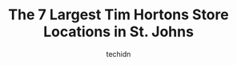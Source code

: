 ---
layout: ampstory
image: https://i0.wp.com/www.auto.or.id/wp-content/uploads/2023/06/tim-hortons-0-st-johns-1686325223.jpeg?resize=640,853
author: techidn
featured: false
description: St. Johns, Newfoundland and Labrador, Canada is a haven for Tim Hortons enthusiasts, boasting an impressive array of 7 top-notch establishments. Whether youre a seasoned connoisseur or sim
title: The 7 Largest Tim Hortons Store Locations in St. Johns
cover:
   title: The 7 Largest Tim Hortons Store Locations in St. Johns
   subtitle: AUTO.OR.ID
   background: https://www.auto.or.id/wp-content/uploads/2023/06/tim-hortons-0-st-johns-1686325223.jpeg

pages: 
 - layout: thirds
   top: <h1>#1 Tim Hortons</h1>
   bottom: "<p>ordered a bagel with cream cheese, waited about 15 mins. had to ask someone where my food was because everyone behind me was getting their food before me. they slapped it</p>"
   background: https://www.auto.or.id/wp-content/uploads/2023/06/tim-hortons-1-st-johns-1686325224.jpeg
   backgroundblur: true
 - layout: thirds
   top: <h1>#2 Tim Hortons</h1>
   bottom: "<p>30 Ropewalk Ln, St. Johns, NL A1E 2T2, Canada</p>"
   background: https://www.auto.or.id/wp-content/uploads/2023/06/tim-hortons-2-st-johns-1686325224.jpeg
   cta:
      link: https://www.auto.or.id/the-7-largest-tim-hortons-store-locations-in-st-johns/
      text: The 7 Largest Tim Hortons Store Locations in St. Johns
 - layout: thirds
   top: <h1>#3 Tim Hortons</h1>
   bottom: "<p>551 Torbay Rd, St. Johns, NL A1A 5C9, Canada</p>"
   background: https://images.unsplash.com/photo-1571224237891-bfb45fcf0920?ixlib=rb-4.0.3&ixid=MnwxMjA3fDB8MHxwaG90by1wYWdlfHx8fGVufDB8fHx8&auto=format&fit=crop&w=640&h=853&q=80
   cta:
      link: https://www.auto.or.id/the-7-largest-tim-hortons-store-locations-in-st-johns/
      text: The 7 Largest Tim Hortons Store Locations in St. Johns
 - layout: thirds
   top: <h1>#4 Tim Hortons</h1>
   bottom: "<p>139 Torbay Rd, St. Johns, NL A1A 2G9, Canada</p>"
   background: https://images.unsplash.com/photo-1614687153862-b0e115ebcef1?ixlib=rb-4.0.3&ixid=MnwxMjA3fDB8MHxwaG90by1wYWdlfHx8fGVufDB8fHx8&auto=format&fit=crop&w=640&h=853&q=80
   cta:
      link: https://www.auto.or.id/the-7-largest-tim-hortons-store-locations-in-st-johns/
      text: The 7 Largest Tim Hortons Store Locations in St. Johns
 - layout: thirds
   top: <h1>#5 Tim Hortons</h1>
   bottom: "<p>275 Kenmount Rd, St. Johns, NL A1B 3P9, Canada</p>"
   background: https://images.unsplash.com/photo-1626302592077-206bbcf450ae?ixlib=rb-4.0.3&ixid=MnwxMjA3fDB8MHxwaG90by1wYWdlfHx8fGVufDB8fHx8&auto=format&fit=crop&w=640&h=853&q=80
   cta:
      link: https://www.auto.or.id/the-7-largest-tim-hortons-store-locations-in-st-johns/
      text: The 7 Largest Tim Hortons Store Locations in St. Johns
 - layout: thirds
   top: <h1>#6 Tim Hortons</h1>
   bottom: "<p>25 Aberdeen Ave, St. Johns, NL A1A 5T3, Canada</p>"
   background: https://images.unsplash.com/photo-1602343231320-87c11b1adcda?ixlib=rb-4.0.3&ixid=MnwxMjA3fDB8MHxwaG90by1wYWdlfHx8fGVufDB8fHx8&auto=format&fit=crop&w=640&h=853&q=80
   cta:
      link: https://www.auto.or.id/the-7-largest-tim-hortons-store-locations-in-st-johns/
      text: The 7 Largest Tim Hortons Store Locations in St. Johns
 - layout: thirds
   top: <h1>#7 Tim Hortons</h1>
   bottom: "<p>696 Water St, St. Johns, NL A1E 1C1, Canada</p>"
   background: https://images.unsplash.com/photo-1568616389647-1ca300610d99?ixlib=rb-4.0.3&ixid=MnwxMjA3fDB8MHxwaG90by1wYWdlfHx8fGVufDB8fHx8&auto=format&fit=crop&w=640&h=853&q=80
   cta:
      link: https://www.auto.or.id/the-7-largest-tim-hortons-store-locations-in-st-johns/
      text: The 7 Largest Tim Hortons Store Locations in St. Johns
 - layout: thirds
   middle: Continue reading...
   background: https://images.unsplash.com/photo-1632338962846-8319d1e4c0e0?ixlib=rb-4.0.3&ixid=MnwxMjA3fDB8MHxwaG90by1wYWdlfHx8fGVufDB8fHx8&auto=format&fit=crop&w=640&h=853&q=80
   cta:
      link: https://www.auto.or.id/the-7-largest-tim-hortons-store-locations-in-st-johns/
      text: The 7 Largest Tim Hortons Store Locations in St. Johns

---